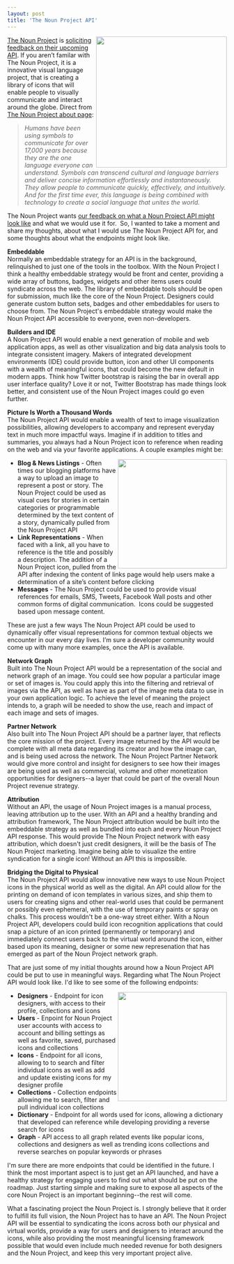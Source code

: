 ```yaml
---
layout: post
title: 'The Noun Project API'
---
```

<p><a title="The Noun Project" href="http://thenounproject.com/"><img src="https://s3.amazonaws.com/kinlane-productions/api-evangelist/noun-project/the-noun-project.png" alt="" width="300" align="right" /></a></p>
<p><a title="The Noun Project" href="http://thenounproject.com/">The Noun Project</a> is <a href="http://thenounproject.com/developers/">soliciting feedback on their upcoming API</a>.  If you aren&rsquo;t familar with The Noun Project, it is a innovative visual language project, that is creating a library of icons that will enable people to visually communicate and interact around the globe. Direct from <a href="http://thenounproject.com/about/">The Noun Project about page</a>:</p>
<blockquote><em>Humans have been using symbols to communicate for over 17,000 years because they are the one language everyone can understand. Symbols can transcend cultural and language barriers and deliver concise information effortlessly and instantaneously. They allow people to communicate quickly, effectively, and intuitively. And for the first time ever, this language is being combined with technology to create a social language that unites the world.</em></blockquote>
<p>The Noun Project wants <a href="http://thenounproject.com/developers/">our feedback on what a Noun Project API might look like</a> and what we would use it for. &nbsp;So, I wanted to take a moment and share my thoughts, about what I would use The Noun Project API for, and some thoughts about what the endpoints might look like.</p>
<p><strong>Embeddable</strong> <br />Normally an embeddable strategy for an API is in the background, relinquished to just one of the tools in the toolbox.  With the Noun Project I think a healthy embeddable strategy would be front and center, providing a wide array of buttons, badges, widgets and other items users could syndicate across the web.  The library of embeddable tools should be open for submission, much like the core of the Noun Project.  Designers could generate custom button sets, badges and other embeddables for users to choose from.  The Noun Project's embeddable strategy would make the Noun Project API accessible to everyone, even non-developers.</p>
<p><strong>Builders and IDE </strong><br />A Noun Project API would enable a next generation of mobile and web application apps, as well as other visualization and big data analysis tools to integrate consistent imagery.  Makers of integrated development environments (IDE) could provide button, icon and other UI components with a wealth of meaningful icons, that could become the new default in modern apps.  Think how Twitter bootstrap is raising the bar in overall app user interface quality?  Love it or not, Twitter Bootstrap has made things look better, and consistent use of the Noun Project images could go even further.</p>
<p><strong>Picture Is Worth a Thousand Words </strong><br />The Noun Project API would enable a wealth of text to image visualization possibilities, allowing developers to accompany and represent everyday text in much more impactful ways.  Imagine if in addition to titles and summaries, you always had a Noun Project icon to reference when reading on the web and via your favorite applications.  A couple examples might be:</p>
<p><a title="The Noun Project" href="http://thenounproject.com/"><img src="https://s3.amazonaws.com/kinlane-productions/api-evangelist/noun-project/the-noun-project-idea.png" alt="" width="250" align="right" /></a></p>
<ul class="mainlist">
<li><strong>Blog &amp; News Listings</strong> - Often times our blogging platforms have a way to upload an image to represent a post or story.  The Noun Project could be used as visual cues for stories in certain categories or programmable determined by the text content of a story, dynamically pulled from the Noun Project API</li>
<li><strong>Link Representations</strong> - When faced with a link, all you have to reference is the title and possibly a description.  The addition of a Noun Project icon, pulled from the API after indexing the content of links page would help users make a determination of a site&rsquo;s content before clicking</li>
<li><strong>Messages</strong> - The Noun Project could be used to provide visual references for emails, SMS, Tweets, Facebook Wall posts and other common forms of digital communication. &nbsp;Icons could be suggested based upon message content.</li>
</ul>
<p>These are just a few ways The Noun Project API could be used to dynamically offer visual representations for common textual objects we encounter in our every day lives.  I&rsquo;m sure a developer community would come up with many more examples, once the API is available.</p>
<p><strong>Network Graph</strong><br />Built into The Noun Project API would be a representation of the social and network graph of an image.  You could see how popular a particular image or set of images is.  You could apply this into the filtering and retrieval of images via the API, as well as have as part of the image meta data to use in your own application logic. To achieve the level of meaning the project intends to, a graph will be needed to show the use, reach and impact of each image and sets of images.</p>
<p><strong>Partner Network </strong><br />Also built into The Noun Project API should be a partner layer, that reflects the core mission of the project.  Every image returned by the API would be complete with all meta data regarding its creator and how the image can, and is being used across the network.  The Noun Project Partner Network would give more control and insight for designers to see how their images are being used as well as commercial, volume and other monetization opportunities for designers--a layer that could be part of the overall Noun Project revenue strategy.</p>
<p><strong>Attribution</strong> <br />Without an API, the usage of Noun Project images is a manual process, leaving attribution up to the user.  With an API and a healthy branding and attribution framework, The Noun Project attribution would be built into the embeddable strategy as well as bundled into each and every Noun Project API response.  This would provide The Noun Project network with easy attribution, which doesn't just credit designers, it will be the basis of The Noun Project marketing. Imagine being able to visualize the entire syndication for a single icon! Without an API this is impossible.</p>
<p><strong>Bridging the Digital to Physical </strong><br />The Noun Project API would allow innovative new ways to use Noun Project icons in the physical world as well as the digital.  An API could allow for the printing on demand of icon templates in various sizes, and ship them to users for creating signs and other real-world uses that could be permanent or possibly even ephemeral, with the use of temporary paints or spray on chalks.  This process wouldn't be a one-way street either.  With a Noun Project API, developers could build icon recognition applications that could snap a picture of an icon printed (permanently or temporary) and immediately connect users back to the virtual world around the icon, either based upon its meaning, designer or some new represenation that has emerged as part of the Noun Project network graph.</p>
<p>That are just some of my initial thoughts around how a Noun Project API could be put to use in meaningful ways.  Regarding what The Noun Project API would look like. I'd like to see some of the following endpoints:</p>
<p><a title="The Noun Project" href="http://thenounproject.com/"><img src="https://s3.amazonaws.com/kinlane-productions/api-evangelist/noun-project/the-noun-project-clicking-heels.jpg" alt="" width="250" align="right" /></a></p>
<ul class="mainlist">
<li><strong>Designers</strong> - Endpoint for icon designers, with access to their profile, collections and icons&nbsp;</li>
<li><strong>Users</strong> - Enpoint for Noun Project user accounts with access to account and billing settings as well as favorite, saved, purchased icons and collections</li>
<li><strong>Icons</strong> - Endpoint for all icons, allowing to to search and filter individual icons as well as add and update existing icons for my designer profile</li>
<li><strong>Collections</strong> - Collection endpoints allowing me to search, filter and pull individual icon collections</li>
<li><strong>Dictionary</strong> - Endpoint for all words used for icons, allowing a dictionary that developed can reference while developing providing a reverse search for icons</li>
<li><strong>Graph</strong> - API access to all graph related events like popular icons, collections and designers as well as trending icons collections and reverse searches on popular keywords or phrases</li>
</ul>
<p>I'm sure there are more endpoints that could be identified in the future.  I think the most important aspect is to just get an API launched, and have a healthy strategy for engaging users to find out what should be put on the roadmap. Just starting simple and making sure to expose all aspects of the core Noun Project is an important beginning--the rest will come.</p>
<p>What a fascinating project the Noun Project is.  I strongly believe that it order to fulfill its full vision, the Noun Project has to have an API.  The Noun Project API will be essential to syndicating the icons across both our physical and virtual worlds, provide a way for users and designers to interact around the icons, while also providing the most meaningful licensing framework possible that would even include much needed revenue for both designers and the Noun Project, and keep this very important project alive.</p>